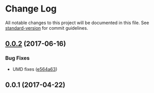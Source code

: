 # Change Log

All notable changes to this project will be documented in this file. See [standard-version](https://github.com/conventional-changelog/standard-version) for commit guidelines.

<a name="0.0.2"></a>
## [0.0.2](https://github.com/mu-lib/mu-jquery-widget-utils/compare/v0.0.1...v0.0.2) (2017-06-16)


### Bug Fixes

* UMD fixes ([e564a63](https://github.com/mu-lib/mu-jquery-widget-utils/commit/e564a63))



<a name="0.0.1"></a>
## 0.0.1 (2017-04-22)

